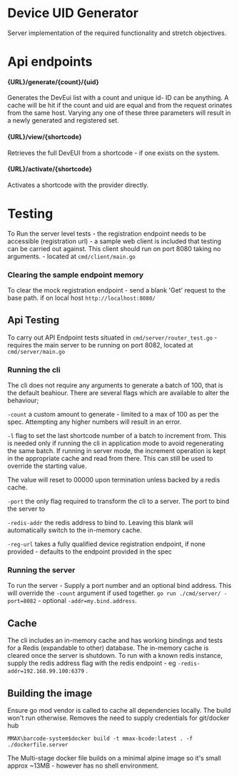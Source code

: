 # Device UID Generator

Server implementation of the required functionality and stretch objectives.

# Api endpoints

#### {URL}/generate/{count}/{uid}

Generates the DevEui list with a count and unique id- ID can be anything.
A cache will be hit if the count and uid are equal and from the request orinates from the same host. Varying any one of these three parameters will result in a newly generated and registered set.

#### {URL}/view/{shortcode}

Retrieves the full DevEUI from a shortcode - if one exists on the system.

#### {URL}/activate/{shortcode}

Activates a shortcode with the provider directly.

# Testing

To Run the server level tests - the registration endpoint needs to be accessible (registration url) - a sample web client is included that testing can be carried out against. This client should run on port 8080 taking no arguments. - located at `cmd/client/main.go`

### Clearing the sample endpoint memory

To clear the mock registration endpoint - send a blank 'Get' request to the base path. if on local host `http://localhost:8080/`

## Api Testing

To carry out API Endpoint tests situated in `cmd/server/router_test.go` - requires the main server to be running on port 8082, located at `cmd/server/main.go`

### Running the cli

The cli does not require any arguments to generate a batch of 100, that is the default beahiour. There are several flags which are available to alter the behaviour;

`-count` a custom amount to generate - limited to a max of 100 as per the spec. Attempting any higher numbers will result in an error.

`-l` flag to set the last shortcode number of a batch to increment from. This is needed only if running the cli in application mode to avoid regenerating the same batch.
If running in server mode, the increment operation is kept in the appropriate cache and read from there. This can still be used to override the starting value.

The value will reset to 00000 upon termination unless backed by a redis cache.

`-port` the only flag required to transform the cli to a server. The port to bind the server to

`-redis-addr` the redis address to bind to. Leaving this blank will automatically switch to the in-memory cache.

`-reg-url` takes a fully qualified device registration endpoint, if none provided - defaults to the endpoint provided in the spec

### Running the server

To run the server - Supply a port number and an optional bind address. This will override the `-count` argument if used together.
`go run ./cmd/server/ -port=8082` - optional `-addr=my.bind.address`.

## Cache

The cli includes an in-memory cache and has working bindings and tests for a Redis (expandable to other) database. The in-memory cache is cleared once the server is shutdown.
To run with a known redis instance, supply the redis address flag with the redis endpoint - eg `-redis-addr=192.168.99.100:6379` .

## Building the image

Ensure go mod vendor is called to cache all dependencies locally. The build won't run otherwise.
Removes the need to supply credentials for git/docker hub

`MMAX\barcode-system$docker build -t mmax-bcode:latest . -f ./dockerfile.server`

The Multi-stage docker file builds on a minimal alpine image so it's small approx ~13MB - however has no shell environment.
